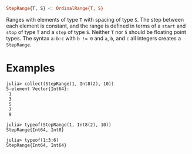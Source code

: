 ```julia
StepRange{T, S} <: OrdinalRange{T, S}
```

Ranges with elements of type `T` with spacing of type `S`. The step between each element is constant, and the range is defined in terms of a `start` and `stop` of type `T` and a `step` of type `S`. Neither `T` nor `S` should be floating point types. The syntax `a:b:c` with `b != 0` and `a`, `b`, and `c` all integers creates a `StepRange`.

# Examples

```jldoctest
julia> collect(StepRange(1, Int8(2), 10))
5-element Vector{Int64}:
 1
 3
 5
 7
 9

julia> typeof(StepRange(1, Int8(2), 10))
StepRange{Int64, Int8}

julia> typeof(1:3:6)
StepRange{Int64, Int64}
```
